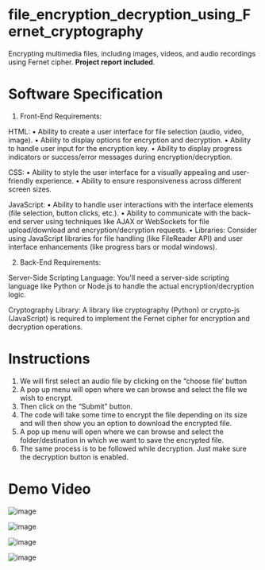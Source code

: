 # file_encryption_decryption_using_Fernet_cryptography

Encrypting multimedia files, including images, videos, and audio recordings using Fernet cipher. **Project report included**.

# Software Specification

1. Front-End Requirements:
   
HTML:
•	Ability to create a user interface for file selection (audio, video, image).
•	Ability to display options for encryption and decryption.
•	Ability to handle user input for the encryption key.
•	Ability to display progress indicators or success/error messages during encryption/decryption.

CSS:
•	Ability to style the user interface for a visually appealing and user-friendly experience.
•	Ability to ensure responsiveness across different screen sizes.

JavaScript:
•	Ability to handle user interactions with the interface elements (file selection, button clicks, etc.).
•	Ability to communicate with the back-end server using techniques like AJAX or WebSockets for file upload/download and encryption/decryption requests.
•	Libraries: Consider using JavaScript libraries for file handling (like FileReader API) and user interface enhancements (like progress bars or modal windows).

2. Back-End Requirements:

Server-Side Scripting Language:
You'll need a server-side scripting language like Python or Node.js to handle the actual encryption/decryption logic.

Cryptography Library:
A library like cryptography (Python) or crypto-js (JavaScript) is required to implement the Fernet cipher for encryption and decryption operations.

# Instructions

1.	We will first select an audio file by clicking on the “choose file’ button
2.	 A pop up menu will open where we can browse and select the file we wish to encrypt.
3.	 Then click on the “Submit” button.
4.	 The code will take some time to encrypt the file depending on its size and will then show you an option to download the encrypted file.
5.	 A pop up menu will open where we can browse and select the folder/destination in which we want to save the encrypted file.
6.	 The same process is to be followed while decryption. Just make sure the decryption button is enabled.

# Demo Video

![image](https://github.com/get-aastha/file_encryption_decryption_using_Fernet_cryptography/assets/108509128/6be02d1c-9eda-4e13-b8cb-03ad427707da)


![image](https://github.com/get-aastha/file_encryption_decryption_using_Fernet_cryptography/assets/108509128/491fe1db-bf94-42a5-88a5-52a6409d432b)


![image](https://github.com/get-aastha/file_encryption_decryption_using_Fernet_cryptography/assets/108509128/326f0511-f23f-45ed-853f-3cb273bd1a1d)


![image](https://github.com/get-aastha/file_encryption_decryption_using_Fernet_cryptography/assets/108509128/e2831c9d-ac40-49bc-9d25-ce695a804415)
